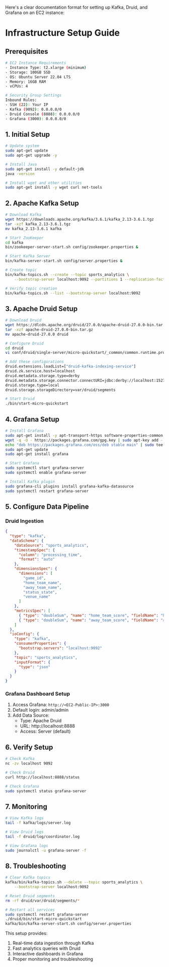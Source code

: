 Here's a clear documentation format for setting up Kafka, Druid, and Grafana on an EC2 instance:

# Infrastructure Setup Guide

## Prerequisites
```bash
# EC2 Instance Requirements
- Instance Type: t2.xlarge (minimum)
- Storage: 100GB SSD
- OS: Ubuntu Server 22.04 LTS
- Memory: 16GB RAM
- vCPUs: 4

# Security Group Settings
Inbound Rules:
- SSH (22): Your IP
- Kafka (9092): 0.0.0.0/0
- Druid Console (8888): 0.0.0.0/0
- Grafana (3000): 0.0.0.0/0
```

## 1. Initial Setup
```bash
# Update system
sudo apt-get update
sudo apt-get upgrade -y

# Install Java
sudo apt-get install -y default-jdk
java -version

# Install wget and other utilities
sudo apt-get install -y wget curl net-tools
```

## 2. Apache Kafka Setup
```bash
# Download Kafka
wget https://downloads.apache.org/kafka/3.6.1/kafka_2.13-3.6.1.tgz
tar -xzf kafka_2.13-3.6.1.tgz
mv kafka_2.13-3.6.1 kafka

# Start ZooKeeper
cd kafka
bin/zookeeper-server-start.sh config/zookeeper.properties &

# Start Kafka Server
bin/kafka-server-start.sh config/server.properties &

# Create topic
bin/kafka-topics.sh --create --topic sports_analytics \
    --bootstrap-server localhost:9092 --partitions 1 --replication-factor 1

# Verify topic creation
bin/kafka-topics.sh --list --bootstrap-server localhost:9092
```

## 3. Apache Druid Setup
```bash
# Download Druid
wget https://dlcdn.apache.org/druid/27.0.0/apache-druid-27.0.0-bin.tar.gz
tar -xzf apache-druid-27.0.0-bin.tar.gz
mv apache-druid-27.0.0 druid

# Configure Druid
cd druid
vi conf/druid/single-server/micro-quickstart/_common/common.runtime.properties

# Add these configurations
druid.extensions.loadList=["druid-kafka-indexing-service"]
druid.zk.service.host=localhost
druid.metadata.storage.type=derby
druid.metadata.storage.connector.connectURI=jdbc:derby://localhost:1527/var/druid/metadata.db;create=true
druid.storage.type=local
druid.storage.storageDirectory=var/druid/segments

# Start Druid
./bin/start-micro-quickstart
```

## 4. Grafana Setup
```bash
# Install Grafana
sudo apt-get install -y apt-transport-https software-properties-common
wget -q -O - https://packages.grafana.com/gpg.key | sudo apt-key add -
echo "deb https://packages.grafana.com/oss/deb stable main" | sudo tee -a /etc/apt/sources.list.d/grafana.list
sudo apt-get update
sudo apt-get install grafana

# Start Grafana
sudo systemctl start grafana-server
sudo systemctl enable grafana-server

# Install Kafka plugin
sudo grafana-cli plugins install grafana-kafka-datasource
sudo systemctl restart grafana-server
```

## 5. Configure Data Pipeline

### Druid Ingestion
```json
{
  "type": "kafka",
  "dataSchema": {
    "dataSource": "sports_analytics",
    "timestampSpec": {
      "column": "processing_time",
      "format": "auto"
    },
    "dimensionsSpec": {
      "dimensions": [
        "game_id",
        "home_team_name",
        "away_team_name",
        "status_state",
        "venue_name"
      ]
    },
    "metricsSpec": [
      { "type": "doubleSum", "name": "home_team_score", "fieldName": "home_team_score" },
      { "type": "doubleSum", "name": "away_team_score", "fieldName": "away_team_score" }
    ]
  },
  "ioConfig": {
    "type": "kafka",
    "consumerProperties": {
      "bootstrap.servers": "localhost:9092"
    },
    "topic": "sports_analytics",
    "inputFormat": {
      "type": "json"
    }
  }
}
```

### Grafana Dashboard Setup
1. Access Grafana: `http://<EC2-Public-IP>:3000`
2. Default login: admin/admin
3. Add Data Source:
   - Type: Apache Druid
   - URL: http://localhost:8888
   - Access: Server (default)

## 6. Verify Setup
```bash
# Check Kafka
nc -zv localhost 9092

# Check Druid
curl http://localhost:8888/status

# Check Grafana
sudo systemctl status grafana-server
```

## 7. Monitoring
```bash
# View Kafka logs
tail -f kafka/logs/server.log

# View Druid logs
tail -f druid/log/coordinator.log

# View Grafana logs
sudo journalctl -u grafana-server -f
```

## 8. Troubleshooting
```bash
# Clear Kafka topics
kafka/bin/kafka-topics.sh --delete --topic sports_analytics \
    --bootstrap-server localhost:9092

# Reset Druid segments
rm -rf druid/var/druid/segments/*

# Restart all services
sudo systemctl restart grafana-server
./druid/bin/start-micro-quickstart
kafka/bin/kafka-server-start.sh config/server.properties
```

This setup provides:
1. Real-time data ingestion through Kafka
2. Fast analytics queries with Druid
3. Interactive dashboards in Grafana
4. Proper monitoring and troubleshooting
